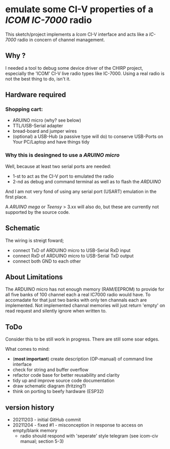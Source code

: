 # emulate some CI-V properties of a _ICOM IC-7000_ radio

This sketch/project implements a _Icom_ CI-V interface and acts like a _IC-7000_ radio in concern of channel management.

## Why ?

I needed a tool to debug some device driver of the CHIRP project, especially the 'ICOM' CI-V live radio types like IC-7000.
Using a real radio is not the best thing to do, isn't it.

## Hardware required

### Shopping cart:

* ARUINO micro (why? see below) 
* TTL/USB-Serial adapter
* bread-board and jumper wires
* (optional) a USB-Hub (a passive type will do)  to conserve USB-Ports on Your PC/Laptop and have things tidy 
    
    
### Why this is desingned to use a _ARUINO_ _micro_

Well, because at least two serial ports are needed:  

* 1-st to act as the CI-V port to emulated the radio
* 2-nd as debug and command terminal as well as to flash the _ARDUINO_ 

And I am not very fond of using any serial port (USART) emulation in the first place.

A _ARUINO_ _mega_ or _Teensy_ > 3.xx will also do, but these are currently not supported by the source code.

## Schematic

The wiring is streigt foward;

* connect TxD of ARDUINO micro to USB-Serial RxD input 
* connect RxD of ARDUINO micro to USB-Serial TxD output
* connect both GND to each other
    
## About Limitations

The ARDUINO micro has not enough memory (RAM/EEPROM) to provide for all five banks of 100 channel each a real 
IC7000 radio would have. To accomadate for that just two banks with only ten channals each are implemented. 
Not implemented channal memories will just return 'empty' on read request and silently ignore when written to.
    
## ToDo

Consider this to be still work in progress. There are still some soar edges. 

What comes to mind:

* (__most important__) create description (OP-manual) of command line interface
* check for string and buffer overflow
* refactor code base for better reusability and clarity  
* tidy up and improve source code documentation
* draw schematic diagram (fritzing?)
* think on porting to beefy hardware (ESP32)

## version history
*  20211203 - initial GitHub commit
*  20211204 - fixed #1 - misconception in response to access on empty/blank memory 
    + radio should respond with 'seperate' style telegram (see icom-civ manual; section 5-3)

